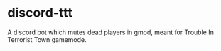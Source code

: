# discord-ttt
A discord bot which mutes dead players in gmod, meant for Trouble In Terrorist Town gamemode.
